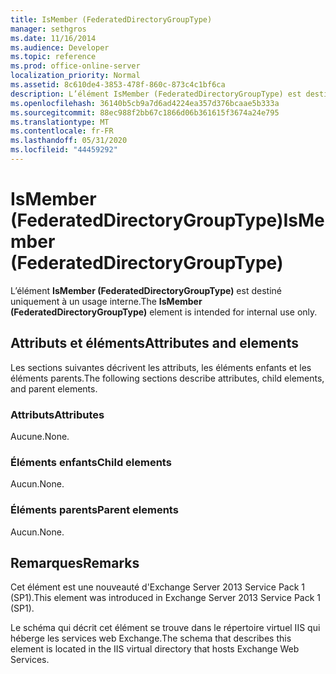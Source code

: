 ```yaml
---
title: IsMember (FederatedDirectoryGroupType)
manager: sethgros
ms.date: 11/16/2014
ms.audience: Developer
ms.topic: reference
ms.prod: office-online-server
localization_priority: Normal
ms.assetid: 8c610de4-3853-478f-860c-873c4c1bf6ca
description: L’élément IsMember (FederatedDirectoryGroupType) est destiné uniquement à un usage interne.
ms.openlocfilehash: 36140b5cb9a7d6ad4224ea357d376bcaae5b333a
ms.sourcegitcommit: 88ec988f2bb67c1866d06b361615f3674a24e795
ms.translationtype: MT
ms.contentlocale: fr-FR
ms.lasthandoff: 05/31/2020
ms.locfileid: "44459292"
---
```

# <a name="ismember-federateddirectorygrouptype"></a><span data-ttu-id="c2155-103">IsMember (FederatedDirectoryGroupType)</span><span class="sxs-lookup"><span data-stu-id="c2155-103">IsMember (FederatedDirectoryGroupType)</span></span>

<span data-ttu-id="c2155-104">L’élément **IsMember (FederatedDirectoryGroupType)** est destiné uniquement à un usage interne.</span><span class="sxs-lookup"><span data-stu-id="c2155-104">The **IsMember (FederatedDirectoryGroupType)** element is intended for internal use only.</span></span> 

## <a name="attributes-and-elements"></a><span data-ttu-id="c2155-105">Attributs et éléments</span><span class="sxs-lookup"><span data-stu-id="c2155-105">Attributes and elements</span></span>

<span data-ttu-id="c2155-106">Les sections suivantes décrivent les attributs, les éléments enfants et les éléments parents.</span><span class="sxs-lookup"><span data-stu-id="c2155-106">The following sections describe attributes, child elements, and parent elements.</span></span>
  
### <a name="attributes"></a><span data-ttu-id="c2155-107">Attributs</span><span class="sxs-lookup"><span data-stu-id="c2155-107">Attributes</span></span>

<span data-ttu-id="c2155-108">Aucune.</span><span class="sxs-lookup"><span data-stu-id="c2155-108">None.</span></span>
  
### <a name="child-elements"></a><span data-ttu-id="c2155-109">Éléments enfants</span><span class="sxs-lookup"><span data-stu-id="c2155-109">Child elements</span></span>

<span data-ttu-id="c2155-110">Aucun.</span><span class="sxs-lookup"><span data-stu-id="c2155-110">None.</span></span>
  
### <a name="parent-elements"></a><span data-ttu-id="c2155-111">Éléments parents</span><span class="sxs-lookup"><span data-stu-id="c2155-111">Parent elements</span></span>

<span data-ttu-id="c2155-112">Aucun.</span><span class="sxs-lookup"><span data-stu-id="c2155-112">None.</span></span>
  
## <a name="remarks"></a><span data-ttu-id="c2155-113">Remarques</span><span class="sxs-lookup"><span data-stu-id="c2155-113">Remarks</span></span>

<span data-ttu-id="c2155-114">Cet élément est une nouveauté d'Exchange Server 2013 Service Pack 1 (SP1).</span><span class="sxs-lookup"><span data-stu-id="c2155-114">This element was introduced in Exchange Server 2013 Service Pack 1 (SP1).</span></span>
  
<span data-ttu-id="c2155-115">Le schéma qui décrit cet élément se trouve dans le répertoire virtuel IIS qui héberge les services web Exchange.</span><span class="sxs-lookup"><span data-stu-id="c2155-115">The schema that describes this element is located in the IIS virtual directory that hosts Exchange Web Services.</span></span>
  

